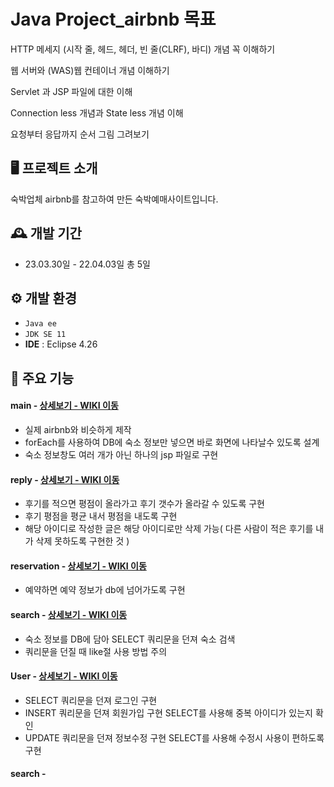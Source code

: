 # Java Project_airbnb 목표
HTTP 메세지 (시작 줄, 헤드, 헤더, 빈 줄(CLRF), 바디) 개념 꼭 이해하기  

웹 서버와 (WAS)웹 컨테이너 개념 이해하기 

Servlet 과 JSP 파일에 대한 이해 

Connection less 개념과 State less 개념 이해 

요청부터 응답까지 순서 그림 그려보기 


## 🖥️ 프로젝트 소개
숙박업체 airbnb를 참고하여 만든 숙박예매사이트입니다.

## 🕰️ 개발 기간
* 23.03.30일 - 22.04.03일 총 5일

## ⚙️ 개발 환경
- `Java ee`
- `JDK SE 11`
- **IDE** : Eclipse 4.26

## 📌 주요 기능
#### main - <a href="https://github.com/jundaeyoung/airbnbProject-CRUD-/wiki/%EC%A3%BC%EC%9A%94%EA%B8%B0%EB%8A%A5%EC%86%8C%EA%B0%9C-(-%EB%A9%94%EC%9D%B8-%ED%99%94%EB%A9%B4-%EC%84%A4%EA%B3%84-)" >상세보기 - WIKI 이동</a>
- 실제 airbnb와 비슷하게 제작
- forEach를 사용하여 DB에 숙소 정보만 넣으면 바로 화면에 나타날수 있도록 설계
- 숙소 정보창도 여러 개가 아닌 하나의 jsp 파일로 구현
#### reply - <a href="https://github.com/jundaeyoung/airbnbProject-CRUD-/wiki/%EC%A3%BC%EC%9A%94%EA%B8%B0%EB%8A%A5%EC%86%8C%EA%B0%9C-(-%EB%8C%93%EA%B8%80-%EA%B8%B0%EB%8A%A5-)" >상세보기 - WIKI 이동</a>
- 후기를 적으면 평점이 올라가고 후기 갯수가 올라갈 수 있도록 구현
- 후기 평점을 평균 내서 평점을 내도록 구현
- 해당 아이디로 작성한 글은 해당 아이디로만 삭제 가능( 다른 사람이 적은 후기를 내가 삭제 못하도록 구현한 것 )
#### reservation - <a href="https://github.com/jundaeyoung/airbnbProject-CRUD-/wiki/%EC%A3%BC%EC%9A%94%EA%B8%B0%EB%8A%A5%EC%86%8C%EA%B0%9C-(-%EC%98%88%EC%95%BD-%EA%B8%B0%EB%8A%A5-)" >상세보기 - WIKI 이동</a>
- 예약하면 예약 정보가 db에 넘어가도록 구현
#### search - <a href="https://github.com/jundaeyoung/airbnbProject-CRUD-/wiki/%EC%A3%BC%EC%9A%94%EA%B8%B0%EB%8A%A5%EC%86%8C%EA%B0%9C-(%EC%88%99%EC%86%8C-%EA%B2%80%EC%83%89-%EA%B8%B0%EB%8A%A5)" >상세보기 - WIKI 이동</a>
- 숙소 정보를 DB에 담아 SELECT 쿼리문을 던져 숙소 검색
- 쿼리문을 던질 때 like절 사용 방법 주의
#### User - <a href="https://github.com/jundaeyoung/airbnbProject-CRUD-/wiki/%EC%A3%BC%EC%9A%94%EA%B8%B0%EB%8A%A5%EC%86%8C%EA%B0%9C(%EC%82%AC%EC%9A%A9%EC%9E%90-%EB%A1%9C%EA%B7%B8%EC%9D%B8,%EB%A1%9C%EA%B7%B8%EC%95%84%EC%9B%83,%ED%9A%8C%EC%9B%90%EA%B0%80%EC%9E%85,%EC%A0%95%EB%B3%B4%EC%88%98%EC%A0%95)" >상세보기 - WIKI 이동</a> 
- SELECT 쿼리문을 던져 로그인 구현
- INSERT 쿼리문을 던져 회원가입 구현 SELECT를 사용해 중복 아이디가 있는지 확인
- UPDATE 쿼리문을 던져 정보수정 구현 SELECT를 사용해 수정시 사용이 편하도록 구현
#### search - <a href="https://github.com/jundaeyoung/airbnbProject-CRUD-/wiki/%EC%A3%BC%EC%9A%94%EA%B8%B0%EB%8A%A5%EC%86%8C%EA%B0%9C-(%EC%88%99%EC%86%8C-%EA%B2%80%EC%83%89-%EA%B8%B0%EB%8A%A5)" >
